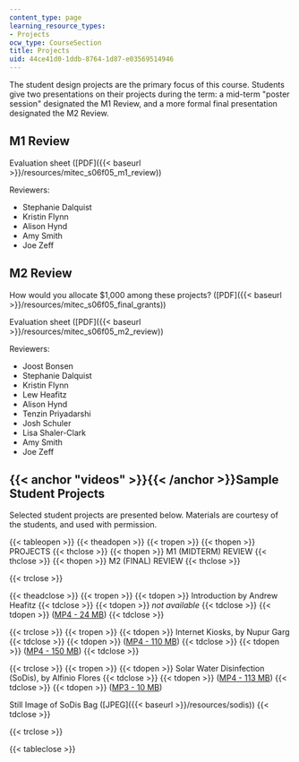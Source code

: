 ```yaml
---
content_type: page
learning_resource_types:
- Projects
ocw_type: CourseSection
title: Projects
uid: 44ce41d0-1ddb-8764-1d87-e03569514946
---
```


The student design projects are the primary focus of this course. Students give two presentations on their projects during the term: a mid-term "poster session" designated the M1 Review, and a more formal final presentation designated the M2 Review.

M1 Review
---------

Evaluation sheet ([PDF]({{< baseurl >}}/resources/mitec_s06f05_m1_review))

Reviewers:

*   Stephanie Dalquist
*   Kristin Flynn
*   Alison Hynd
*   Amy Smith
*   Joe Zeff

M2 Review
---------

How would you allocate $1,000 among these projects? ([PDF]({{< baseurl >}}/resources/mitec_s06f05_final_grants))

Evaluation sheet ([PDF]({{< baseurl >}}/resources/mitec_s06f05_m2_review))

Reviewers:

*   Joost Bonsen
*   Stephanie Dalquist
*   Kristin Flynn
*   Lew Heafitz
*   Alison Hynd
*   Tenzin Priyadarshi
*   Josh Schuler
*   Lisa Shaler-Clark
*   Amy Smith
*   Joe Zeff

{{< anchor "videos" >}}{{< /anchor >}}Sample Student Projects
-------------------------------------------------------------

Selected student projects are presented below. Materials are courtesy of the students, and used with permission.

{{< tableopen >}}
{{< theadopen >}}
{{< tropen >}}
{{< thopen >}}
PROJECTS
{{< thclose >}}
{{< thopen >}}
M1 (MIDTERM) REVIEW
{{< thclose >}}
{{< thopen >}}
M2 (FINAL) REVIEW
{{< thclose >}}

{{< trclose >}}

{{< theadclose >}}
{{< tropen >}}
{{< tdopen >}}
Introduction by Andrew Heafitz
{{< tdclose >}}
{{< tdopen >}}
_not available_
{{< tdclose >}}
{{< tdopen >}}
([MP4 - 24 MB](http://www.archive.org/download/MITSP.724F05/ocw-sp.724-Intro_Heafitz-12dec05-220k.mp4))
{{< tdclose >}}

{{< trclose >}}
{{< tropen >}}
{{< tdopen >}}
Internet Kiosks, by Nupur Garg
{{< tdclose >}}
{{< tdopen >}}
([MP4 - 110 MB](http://www.archive.org/download/MITSP.724F05/ocw-sp.724-Garg-01nov05-220k.mp4))
{{< tdclose >}}
{{< tdopen >}}
([MP4 - 150 MB](http://www.archive.org/download/MITSP.724F05/ocw-sp.724-Garg-08dec05-220k.mp4))
{{< tdclose >}}

{{< trclose >}}
{{< tropen >}}
{{< tdopen >}}
Solar Water Disinfection (SoDis), by Alfinio Flores
{{< tdclose >}}
{{< tdopen >}}
([MP4 - 113 MB](http://www.archive.org/download/MITSP.724F05/ocw-sp.724-Flores-01nov05-220k.mp4))
{{< tdclose >}}
{{< tdopen >}}
([MP3 - 10 MB](http://www.archive.org/download/MITSP.724F05/Alfinio_Flores_12805.mp3))  
  
Still Image of SoDis Bag ([JPEG]({{< baseurl >}}/resources/sodis))
{{< tdclose >}}

{{< trclose >}}

{{< tableclose >}}